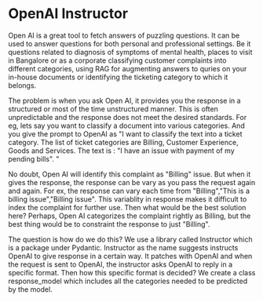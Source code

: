 # OpenAI Instructor
Open AI is a great tool to fetch answers of puzzling questions. It can be used to answer questions for both personal and professional settings.
Be it questions related to diagnosis of symptoms of mental health, places to visit in Bangalore or as a corporate classifying customer complaints 
into different categories, using RAG for augmenting answers to quries on your in-house documents or identifying the ticketing category to which it belongs. 

The problem is when you ask Open AI, it provides you the response in a structured or most of the time unstructured manner. This is often unpredictable
and the response does not meet the desired standards. For eg, lets say you want to classify a document into various categories. And you give the prompt to 
OpenAI as "I want to classify the text into a ticket category. The list of ticket categories are Billing, Customer Experience, Goods and Services. 
The text is : "I have an issue with payment of my pending bills". "

No doubt, Open AI will identify this complaint as "Billing" issue. But when it gives the response, the response can be vary as you pass the request again and again.
For ex, the response can vary each time from "Billing","This is a billing issue","Billing issue". This variablity in response makes it difficult to index the complaint
for further use. Then what would be the best solution here? 
Perhaps, Open AI categorizes the complaint rightly as Billing, but the best thing would be to constraint the response to just "Billing".

The question is how do we do this?
We use a library called Instructor which is a package under Pydantic. Instructor as the name suggests instructs OpenAI to give response in a certain way. 
It patches with OpenAI and when the request is sent to OpenAI, the instructor asks OpenAI to reply in a specific format. Then how this specific format is decided?
We create a class response_model which includes all the categories needed to be predicted by the model. 
